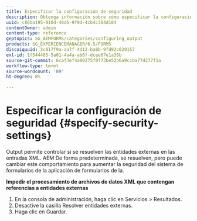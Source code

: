 ```yaml
---
title: Especificar la configuración de seguridad
description: Obtenga información sobre cómo especificar la configuración de seguridad para proteger archivos de datos XML. La función de configuración de seguridad controla las entidades externas en las entradas XML.
uuid: c86ba195-010d-40d6-9f9d-4cb4c364d104
contentOwner: admin
content-type: reference
geptopics: SG_AEMFORMS/categories/configuring_output
products: SG_EXPERIENCEMANAGER/6.5/FORMS
discoiquuid: 3c017f9a-aa7f-4d12-ba8b-9fd92c029157
exl-id: 1f544485-5a01-4a4a-ab0f-dcee67e1a38b
source-git-commit: 6caf3ef4a00275f0f73be52b6a9ccba77d277f1a
workflow-type: tm+mt
source-wordcount: '89'
ht-degree: 8%

---
```


# Especificar la configuración de seguridad {#specify-security-settings}

Output permite controlar si se resuelven las entidades externas en las entradas XML. AEM De forma predeterminada, se resuelven, pero puede cambiar este comportamiento para aumentar la seguridad del sistema de formularios de la aplicación de formularios de la.

**Impedir el procesamiento de archivos de datos XML que contengan referencias a entidades externas**

1. En la consola de administración, haga clic en Servicios > Resultados.
1. Desactive la casilla Resolver entidades externas.
1. Haga clic en Guardar.
